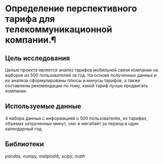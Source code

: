 # Определение перспективного тарифа для телекоммуникационной компании.¶

## Цель исследования
Целью проекта является анализ тарифов мобильной связи компании на выборке из 500 пользователей за год. 
На основе полученных данных и их анализа сформулированы плюсы и минусы тарифов, а также составлены рекомендации по тому, какой тариф лучше продвигать компании.

## Используемые данные
4 набора данных с информацией о 500 пользователях, их тарифах, объемах затраченных минут, смс и мегабайт за период в один календарный год.

## Библиотеки
*pandas, numpy, matplotlib, scipy, math*
